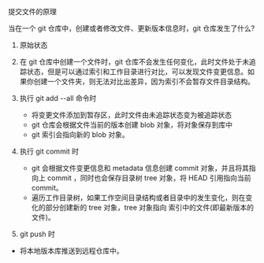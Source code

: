提交文件的原理


当在一个 git 仓库中，创建或者修改文件、更新版本信息时，git 仓库发生了什么?

1. 原始状态



2. 在 git 仓库中创建一个文件时，git 仓库不会发生任何变化，此时文件处于未追踪状态，但是可以通过索引和工作目录进行对比，可以发现文件变更信息。如果你创建一个文件夹，则无法对比出差异，因为索引不会暂存文件目录结构。



3. 执行 git add --all 命令时
   - 将变更文件添加到暂存区，此时文件由未追踪状态变为被追踪状态
   - git 仓库会根据文件当前的版本创建 blob 对象，将对象保存到库中
   - git 索引会指向新的 blob 对象。





4. 执行 git commit 时
   - git 会根据文件变更信息和 metadata 信息创建 commit 对象，并且将其指向上 commit ，同时也会保存目录树 tree 对象，将 HEAD 引用指向当前 commit。
   - 遍历工作目录树，如果工作空间目录结构或者目录中的发生变化，则在变化的部分创建新的 tree 对象，tree 对象指向 索引中的文件(即最新版本的文件)。



5. git push 时

- 将本地版本库推送到远程仓库中。


